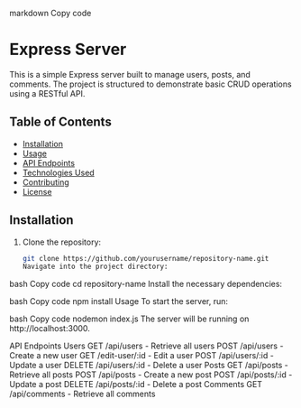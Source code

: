markdown
Copy code

# Express Server

This is a simple Express server built to manage users, posts, and comments. The project is structured to demonstrate basic CRUD operations using a RESTful API.

## Table of Contents

- [Installation](#installation)
- [Usage](#usage)
- [API Endpoints](#api-endpoints)
- [Technologies Used](#technologies-used)
- [Contributing](#contributing)
- [License](#license)

## Installation

1. Clone the repository:

   ```bash
   git clone https://github.com/yourusername/repository-name.git
   Navigate into the project directory:
   ```

bash
Copy code
cd repository-name
Install the necessary dependencies:

bash
Copy code
npm install
Usage
To start the server, run:

bash
Copy code
nodemon index.js
The server will be running on http://localhost:3000.

API Endpoints
Users
GET /api/users - Retrieve all users
POST /api/users - Create a new user
GET /edit-user/:id - Edit a user
POST /api/users/:id - Update a user
DELETE /api/users/:id - Delete a user
Posts
GET /api/posts - Retrieve all posts
POST /api/posts - Create a new post
POST /api/posts/:id - Update a post
DELETE /api/posts/:id - Delete a post
Comments
GET /api/comments - Retrieve all comments
